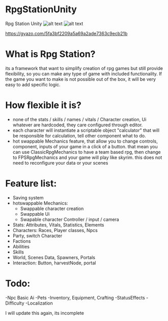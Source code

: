 # RpgStationUnity
Rpg Station Unity
![alt text](https://i.gyazo.com/f4625456c7d35ba03a5c93b438253aaa.png)
![alt text](https://i.gyazo.com/b9b99aa6f4469ff422696f89bcc6c983.png)

https://gyazo.com/5fa3bf2209a5a69a2ade7363c9ecb21b

# What is Rpg Station?

its a framework that want to simplify creation of rpg games but still provide flexibility, so you can make any type of game with included functionality. If the game you want to make is not possible out of the box, it will be very easy to add specific logic.

# How flexible it is?

- none of the stats / skills / names / vitals / Character creation, Ui whatever are hardcoded, they care configured through editor.
- each character will instantiate a scriptable object "calculator" that will be responsible for calculation, tell other component what to do.
- hot swappable Mechanics feature, that allow you to change controls, component, inputs of your game in a click of a button. that mean you can use ClassicRpgMechanics to have a team based rpg, then change to FPSRpgMechanics and your game will play like skyrim. this does not need to reconfigure your data or your scenes

# Feature list:
- Saving system
- hotswappable Mechanics:
  - Swappable character creation
  - Swappable Ui
  - Swapable character Controller / input / camera
- Stats: Attributes, Vitals, Statistics, Elements
- Characters: Races, Player classes, Npcs
- Party, switch Character
- Factions
- Abilities
- Skills
- World, Scenes Data, Spawners, Portals
- Interaction: Button, harvestNode, portal

# Todo: 
-Npc Basic Ai
-Pets 
-Inventory, Equipment, Crafting
-StatusEffects
-Difficulty
-Localization


I will update this again, its incomplete
